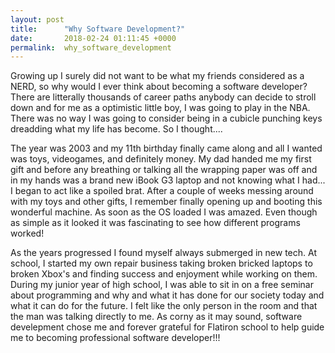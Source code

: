 ```yaml
---
layout: post
title:      "Why Software Development?"
date:       2018-02-24 01:11:45 +0000
permalink:  why_software_development
---
```


Growing up I surely did not want to be what my friends considered as a NERD, so why would I ever think about becoming a software developer? There are litterally thousands of career paths anybody can decide to stroll down and for me as a optimistic little boy, I was going to play in the NBA. There was no way I was going to consider being in a cubicle punching keys dreadding what my life has become. So I thought....

The year was 2003 and my 11th birthday finally came along and all I wanted was toys, videogames, and definitely money. My dad handed me my first gift and before any breathing or talking all the wrapping paper was off and in my hands was a brand new iBook G3 laptop and not knowing what I had... I began to act like a spoiled brat. After a couple of weeks messing around with my toys and other gifts, I remember finally opening up and booting this wonderful machine. As soon as the OS loaded I was amazed. Even though as simple as it looked it was fascinating to see how different programs worked!

As the years progressed I found myself always submerged in new tech. At school, I started my own repair business taking broken bricked laptops to broken Xbox's and finding success and enjoyment while working on them. During my junior year of high school, I was able to sit in on a free seminar about programming and why and what it has done for our society today and what it can do for the future. I felt like the only person in the room and that the man was talking directly to me. As corny as it may sound, software develepment chose me and forever grateful for Flatiron school to help guide me to becoming professional software developer!!!

